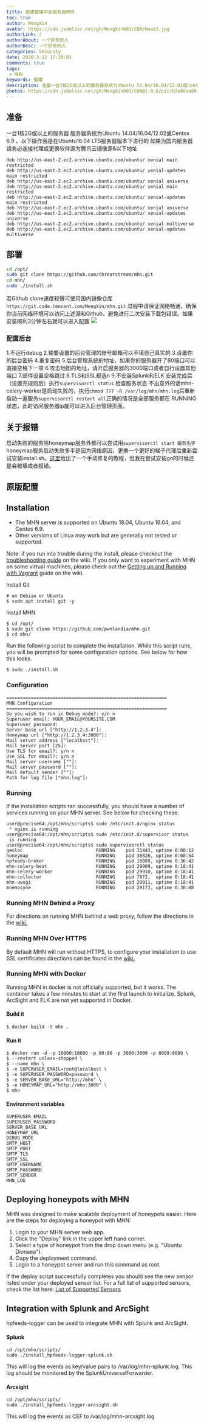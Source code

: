```yaml
---
title: 搭建蜜罐中央服务器MHN
toc: true
author: MengXin
avatar: https://cdn.jsdelivr.net/gh/MengXin001/CDN/Head3.jpg
authorLink: /
authorAbout: 一个好奇的人
authorDesc: 一个好奇的人
categories: Security
date: 2020-3-12 17:30:01
comments: true
tags: 
 - MHN
keywords: 蜜罐
description: 准备一台1核2G或以上的服务器系统为Ubuntu 14.04/16.04/12.02或Centos 6.9
photos: https://cdn.jsdelivr.net/gh/MengXin001/CDN@1.0.6/pic/b3e8dae89.jpg
---
```

## 准备
一台1核2G或以上的服务器
服务器系统为Ubuntu 14.04/16.04/12.02或Centos 6.9 。<!--more-->以下操作我是在Ubuntu16.04 LTS服务器版本下进行的
如果为国内服务器请务必连接代理或更换软件源为腾讯云镜像源&以下地址
``` 
deb http://us-east-2.ec2.archive.ubuntu.com/ubuntu/ xenial main restricted
deb http://us-east-2.ec2.archive.ubuntu.com/ubuntu/ xenial-updates main restricted
deb http://us-east-2.ec2.archive.ubuntu.com/ubuntu/ xenial universe
deb http://us-east-2.ec2.archive.ubuntu.com/ubuntu/ xenial main restricted
deb http://us-east-2.ec2.archive.ubuntu.com/ubuntu/ xenial-updates main restricted
deb http://us-east-2.ec2.archive.ubuntu.com/ubuntu/ xenial universe
deb http://us-east-2.ec2.archive.ubuntu.com/ubuntu/ xenial-updates universe
deb http://us-east-2.ec2.archive.ubuntu.com/ubuntu/ xenial multiverse
deb http://us-east-2.ec2.archive.ubuntu.com/ubuntu/ xenial-updates multiverse
```

## 部署

``` BASH
cd /opt/
sudo git clone https://github.com/threatstream/mhn.git
cd mhn/
sudo ./install.sh
```
若Github clone速度较慢可使用国内镜像仓库`https://git.code.tencent.com/MengXin/mhn.git`
过程中请保证网络畅通，确保你当前网络环境可以访问上述源和Github，避免进行二次安装下载包错误。如果安装顺利3分钟左右就可以进入配置
![](https://document-1254197101.cos.ap-guangzhou.myqcloud.com/hexo/pic/2-1024x594.png)
### 配置后台
1.不运行debug
2.输要设置的后台管理的账号邮箱可以不填自己真实的
3.设置你的后台密码 
4.重复密码
5.后台管理系统的地址，如果你的服务器开了80端口可以直接空格下一项
6.攻击地图的地址，请开启服务器的3000端口或者自行设置其他端口
7.邮件设置空格跳过 
8.TLS和SSL都选n
9.不安装Splunk和ELK
安装完成后（设置完规则后）执行`supervisorctl status` 检查服务状态
不出意外的话mhn-celery-worker是启动失败的，执行`chmod 777 -R /var/log/mhn/mhn.log`后重新启动一遍服务`supervisorctl restart all`正确的情况是全部服务都在 RUNNING状态，此时访问服务器ip就可以进入后台管理页面。

## 关于报错

启动失败的服务除honeymap服务外都可以尝试用`supervisorctl start 服务名字`
honeymap服务启动失败多半是因为网络原因，更换一个更好的梯子代理后重新尝试安装install.sh。[这里](https://blog.csdn.net/wutianxu123/article/details/84886811)给出了一个手动修复的教程，但我在尝试安装go的时候还是会被墙或者报错。

## 原版配置


## Installation

- The MHN server is supported on Ubuntu 18.04, Ubuntu 16.04, and Centos 6.9.  
- Other versions of Linux may work but are generally not tested or supported.

Note: if you run into trouble during the install, please checkout the [troubleshooting guide](https://github.com/Pwnlandia/MHN/wiki/MHN-Troubleshooting-Guide) on the wiki.  If you only want to experiment with MHN on some virtual machines, please check out the [Getting up and Running with Vagrant](https://github.com/Pwnlandia/mhn/wiki/Getting-up-and-running-using-Vagrant) guide on the wiki.

Install Git

    # on Debian or Ubuntu
    $ sudo apt install git -y
    
Install MHN
    
    $ cd /opt/
    $ sudo git clone https://github.com/pwnlandia/mhn.git
    $ cd mhn/

Run the following script to complete the installation.  While this script runs,
you will be prompted for some configuration options.  See below for how this
looks.

    $ sudo ./install.sh


### Configuration
    
    ===========================================================
    MHN Configuration
    ===========================================================
    Do you wish to run in Debug mode?: y/n n
    Superuser email: YOUR_EMAIL@YOURSITE.COM
    Superuser password: 
    Server base url ["http://1.2.3.4"]: 
    Honeymap url ["http://1.2.3.4:3000"]:
    Mail server address ["localhost"]: 
    Mail server port [25]: 
    Use TLS for email?: y/n n
    Use SSL for email?: y/n n
    Mail server username [""]: 
    Mail server password [""]: 
    Mail default sender [""]: 
    Path for log file ["mhn.log"]: 


### Running

If the installation scripts ran successfully, you should have a number of
services running on your MHN server.  See below for checking these.

    user@precise64:/opt/mhn/scripts$ sudo /etc/init.d/nginx status
     * nginx is running
    user@precise64:/opt/mhn/scripts$ sudo /etc/init.d/supervisor status
     is running
    user@precise64:/opt/mhn/scripts$ sudo supervisorctl status
    geoloc                           RUNNING    pid 31443, uptime 0:00:12
    honeymap                         RUNNING    pid 30826, uptime 0:08:54
    hpfeeds-broker                   RUNNING    pid 10089, uptime 0:36:42
    mhn-celery-beat                  RUNNING    pid 29909, uptime 0:18:41
    mhn-celery-worker                RUNNING    pid 29910, uptime 0:18:41
    mhn-collector                    RUNNING    pid 7872,  uptime 0:18:41
    mhn-uwsgi                        RUNNING    pid 29911, uptime 0:18:41
    mnemosyne                        RUNNING    pid 28173, uptime 0:30:08

### Running MHN Behind a Proxy

For directions on running MHN behind a web proxy, follow the directions in the
[wiki.](https://github.com/pwnlandia/mhn/wiki/Running-MHN-Behind-a-Web-Proxy)

### Running MHN Over HTTPS

By default MHN will run without HTTPS, to configure your installation to use SSL
certificates directions can be found in the [wiki.](https://github.com/pwnlandia/mhn/wiki/Running-MHN-Over-HTTPS)

### Running MHN with Docker

Running MHN in docker is not officially supported, but it works.
The container takes a few minutes to start at the first launch to initialize.
Splunk, ArcSight and ELK are not yet supported in Docker.

#### Build it

	$ docker build -t mhn .

#### Run it

    $ docker run -d -p 10000:10000 -p 80:80 -p 3000:3000 -p 8089:8089 \
    $ --restart unless-stopped \
    $ --name mhn \
    $ -e SUPERUSER_EMAIL=root@localhost \
    $ -e SUPERUSER_PASSWORD=password \
    $ -e SERVER_BASE_URL="http://mhn" \
    $ -e HONEYMAP_URL="http://mhn:3000" \
    $ mhn
	
#### Environment variables

	SUPERUSER_EMAIL
	SUPERUSER_PASSWORD
	SERVER_BASE_URL
	HONEYMAP_URL
	DEBUG_MODE
	SMTP_HOST
	SMTP_PORT
	SMTP_TLS
	SMTP_SSL
	SMTP_USERNAME
	SMTP_PASSWORD
	SMTP_SENDER
	MHN_LOG

## Deploying honeypots with MHN

MHN was designed to make scalable deployment of honeypots easier.  Here are the
steps for deploying a honeypot with MHN:

1. Login to your MHN server web app.
2. Click the "Deploy" link in the upper left hand corner.
3. Select a type of honeypot from the drop down menu (e.g. "Ubuntu Dionaea").
4. Copy the deployment command.
5. Login to a honeypot server and run this command as root.

If the deploy script successfully completes you should see the new sensor listed
under your deployed sensor list. For a full list of supported sensors, check the list here: [List of Supported Sensors](https://github.com/pwnlandia/mhn/wiki/List-of-Supported-Sensors)

## Integration with Splunk and ArcSight

hpfeeds-logger can be used to integrate MHN with Splunk and ArcSight.

#### Splunk


    cd /opt/mhn/scripts/
    sudo ./install_hpfeeds-logger-splunk.sh

This will log the events as key/value pairs to /var/log/mhn-splunk.log.  This
log should be monitored by the SplunkUniversalForwarder.

#### Arcsight


    cd /opt/mhn/scripts/
    sudo ./install_hpfeeds-logger-arcsight.sh

This will log the events as CEF to /var/log/mhn-arcsight.log


